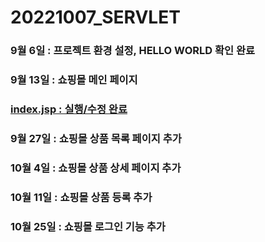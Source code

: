 # 20221007_SERVLET
### 9월 6일 : 프로젝트 환경 설정, HELLO WORLD 확인 완료

### 9월 13일 : 쇼핑몰 메인 페이지

### [index.jsp : 실행/수정 완료](https://github.com/dbals4003/20221007_SERVLET/blob/main/index.jsp)

### 9월 27일 : 쇼핑몰 상품 목록 페이지 추가

### 10월 4일 : 쇼핑몰 상품 상세 페이지 추가

### 10월 11일 : 쇼핑몰 상품 등록 추가

### 10월 25일 : 쇼핑몰 로그인 기능 추가